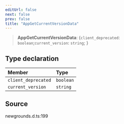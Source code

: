 ```yaml
---
editUrl: false
next: false
prev: false
title: "AppGetCurrentVersionData"
---
```


> **AppGetCurrentVersionData**: \{`client_deprecated`: `boolean`;`current_version`: `string`;  }

## Type declaration

| Member | Type |
| :------ | :------ |
| `client_deprecated` | `boolean` |
| `current_version` | `string` |

## Source

newgrounds.d.ts:199
